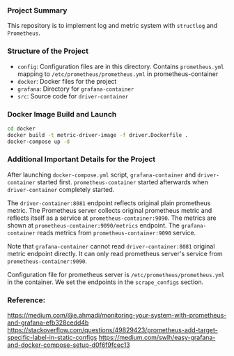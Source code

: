 ### Project Summary
This repository is to implement log and metric system with `structlog` and `Prometheus`. 

### Structure of the Project
* `config`: Configuration files are in this directory. Contains `prometheus.yml` mapping to `/etc/prometheus/prometheus.yml` in prometheus-container
* `docker`: Docker files for the project
* `grafana`: Directory for `grafana-container`
* `src`: Source code for `driver-container`

### Docker Image Build and Launch
```bash
cd docker
docker build -t metric-driver-image -f driver.Dockerfile .
docker-compose up -d
```

### Additional Important Details for the Project
After launching `docker-compose.yml` script, `grafana-container` and `driver-container` started first. `prometheus-container` started afterwards when `driver-container` completely started. <br>

The `driver-container:8081` endpoint reflects original plain prometheus metric. The Prometheus server collects original prometheus metric and reflects itself as a service at `prometheus-container:9090`. The metrics are shown at `prometheus-container:9090/metrics` endpoint. The `grafana-container` reads metrics from `prometheus-container:9090` service. <br>

Note that `grafana-container` cannot read `driver-container:8081` original metric endpoint directly. It can only read prometheus server's service from `prometheus-container:9090`. <br>

Configuration file for prometheus server is `/etc/prometheus/prometheus.yml` in the container. We set the endpoints in the `scrape_configs` section. 

### Reference:
https://medium.com/@e.ahmadi/monitoring-your-system-with-prometheus-and-grafana-efb328cedd4b
https://stackoverflow.com/questions/49829423/prometheus-add-target-specific-label-in-static-configs
https://medium.com/swlh/easy-grafana-and-docker-compose-setup-d0f6f9fcec13
